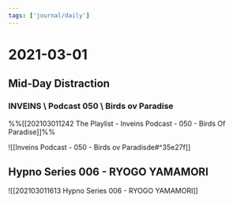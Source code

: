 ```yaml
---
tags: ['journal/daily']
---
```


# 2021-03-01

## Mid-Day Distraction

### INVEINS \\ Podcast 050 \\ Birds ov Paradise

%%[[202103011242  The Playlist - Inveins Podcast - 050 - Birds Of Paradise]]%%

![[Inveins Podcast - 050 - Birds ov Paradisde#^35e27f]]

## Hypno Series 006 - RYOGO YAMAMORI

![[202103011613 Hypno Series 006 - RYOGO YAMAMORI]]
